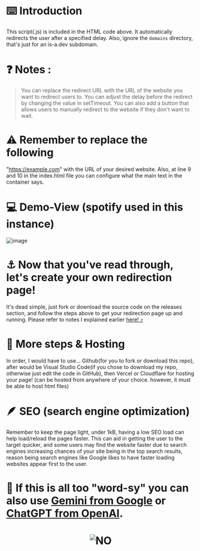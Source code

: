 # ⌨️ Introduction

This script(.js) is included in the HTML code above. It automatically redirects the user after a specified delay. Also, ignore the `domains` directory, that's just for an is-a.dev subdomain.

# ❓ Notes :

> You can replace the redirect URL with the URL of the website you want to redirect users to.
> You can adjust the delay before the redirect by changing the value in setTimeout.
> You can also add a button that allows users to manually redirect to the website if they don't want to wait.

# ⚠️ Remember to replace the following

"https://example.com" with the URL of your desired website. Also, at line 9 and 10 in the index.html file you can configure what the main text in the container says.

# 💻 Demo-View (spotify used in this instance)

![image](/demo.png)

# ⚓ Now that you've read through, let's create your own redirection page!

It's dead simple, just fork or download the source code on the releases section, and follow the steps above to get your redirection page up and running. Please refer to notes I explained earlier [here! ⤴️](https://github.com/vornex-gh/easydirect/tree/main?tab=readme-ov-file#%EF%B8%8F-introduction)

# 🔨 More steps & Hosting

In order, I would have to use... Github(for you to fork or download this repo), after would be Visual Studio Code(if you chose to download my repo, otherwise just edit the code in GitHub), then Vercel or Cloudflare for hosting your page! (can be hosted from anywhere of your choice. however, it must be able to host html files)

# 🪶 SEO (search engine optimization)

Remember to keep the page light, under 1kB, having a low SEO load can help load/reload the pages faster. This can aid in getting the user to the target quicker, and some users may find the website faster due to search engines increasing chances of your site being in the top search results, reason being search engines like Google likes to have faster loading websites appear first to the user.

# 🧠 If this is all too "word-sy" you can also use [Gemini from Google](gemini.google.com) or [ChatGPT from OpenAI](chatgpt.com).

# <p align="center"><img src="/heart.png" alt="NO"></p>

